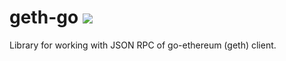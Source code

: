 # geth-go [![](https://godoc.org/github.com/seletskiy/eth-go)](http://godoc.org/github.com/seletskiy/eth-go)

Library for working with JSON RPC of go-ethereum (geth) client.

